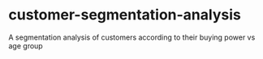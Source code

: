 # customer-segmentation-analysis
A segmentation analysis of customers according to their buying power vs age group
